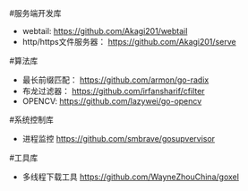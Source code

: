 #服务端开发库
* webtail:		https://github.com/Akagi201/webtail
* http/https文件服务器：	https://github.com/Akagi201/serve

#算法库
* 最长前缀匹配：		https://github.com/armon/go-radix
* 布龙过滤器：		https://github.com/irfansharif/cfilter
* OPENCV:       https://github.com/lazywei/go-opencv

#系统控制库
* 进程监控 https://github.com/smbrave/gosupvervisor

#工具库
* 多线程下载工具 https://github.com/WayneZhouChina/goxel
